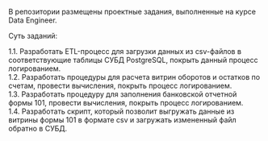 В репозитории размещены проектные задания, выполненные на курсе Data Engineer.

Суть заданий:

1.1. Разработать ETL-процесс для загрузки данных из csv-файлов в соответствующие таблицы СУБД PostgreSQL, покрыть данный процесс логированием.\
1.2. Разработать процедуры для расчета витрин оборотов и остатков по счетам, провести вычисления, покрыть процесс логированием.\
1.3. Разработать процедуру для заполнения банковской отчетной формы 101, провести вычисления, покрыть процесс логированием.\
1.4. Разработать скрипт, который позволит выгружать данные из витрины формы 101 в формате csv и загружать измененный файл обратно в СУБД.

